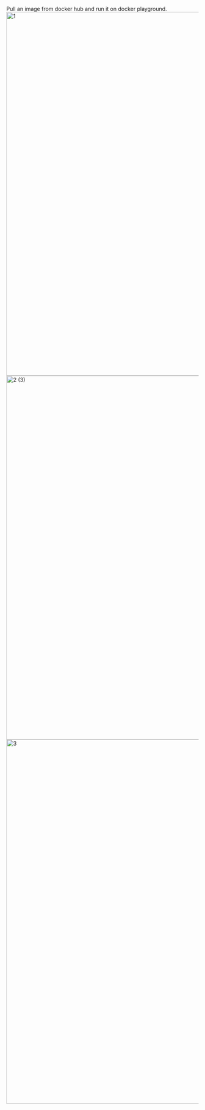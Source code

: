 Pull an image from docker hub and run it on docker playground.
<img width="952" alt="1" src="https://user-images.githubusercontent.com/109541186/200180072-b257c578-9f6a-4eef-8e37-e39c8044cc78.png">
<img width="952" alt="2 (3)" src="https://user-images.githubusercontent.com/109541186/200180388-54778829-e290-4d7d-bdde-2c87dece6ee0.png">
<img width="954" alt="3" src="https://user-images.githubusercontent.com/109541186/200180173-aac7092f-fd9d-424f-9d6b-bb01259bb4b3.png">

